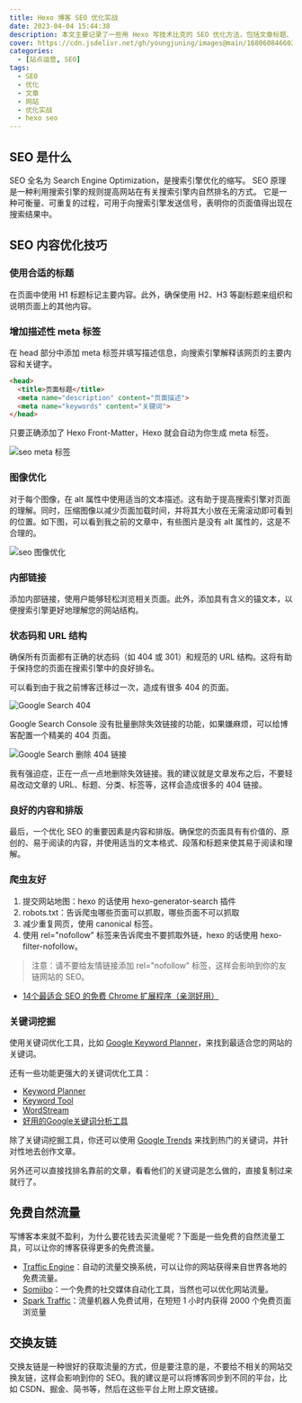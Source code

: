 ```yaml
---
title: Hexo 博客 SEO 优化实战
date: 2023-04-04 15:44:38
description: 本文主要记录了一些用 Hexo 写技术比克的 SEO 优化方法，包括文章标题、文章内容、文章标签、文章分类等。
cover: https://cdn.jsdelivr.net/gh/youngjuning/images@main/1680608466033.png
categories:
  - [站点运营, SEO]
tags:
  - SEO
  - 优化
  - 文章
  - 网站
  - 优化实战
  - hexo seo
---
```


<ins class="adsbygoogle" style="display:block; text-align:center;"  data-ad-layout="in-article" data-ad-format="fluid" data-ad-client="ca-pub-7962287588031867" data-ad-slot="2542544532"></ins><script> (adsbygoogle = window.adsbygoogle || []).push({});</script>

## SEO 是什么

SEO 全名为 Search Engine Optimization，是搜索引擎优化的缩写。 SEO 原理是一种利用搜索引擎的规则提高网站在有关搜索引擎内自然排名的方式。 它是一种可衡量、可重复的过程，可用于向搜索引擎发送信号，表明你的页面值得出现在搜索结果中。

## SEO 内容优化技巧

### 使用合适的标题

在页面中使用 H1 标题标记主要内容。此外，确保使用 H2、H3 等副标题来组织和说明页面上的其他内容。

### 增加描述性 meta 标签

在 head 部分中添加 meta 标签并填写描述信息，向搜索引擎解释该网页的主要内容和关键字。

```html
<head>
  <title>页面标题</title>
  <meta name="description" content="页面描述">
  <meta name="keywords" content="关键词">
</head>
```

只要正确添加了 Hexo Front-Matter，Hexo 就会自动为你生成 meta 标签。

![seo meta 标签](https://cdn.jsdelivr.net/gh/youngjuning/images@main/1680594944707.png)

### 图像优化

对于每个图像，在 alt 属性中使用适当的文本描述。这有助于提高搜索引擎对页面的理解。同时，压缩图像以减少页面加载时间，并将其大小放在无需滚动即可看到的位置。如下图，可以看到我之前的文章中，有些图片是没有 alt 属性的，这是不合理的。

![seo 图像优化](https://cdn.jsdelivr.net/gh/youngjuning/images@main/1680594655436.png)

### 内部链接

添加内部链接，使用户能够轻松浏览相关页面。此外，添加具有含义的锚文本，以便搜索引擎更好地理解您的网站结构。

### 状态码和 URL 结构

确保所有页面都有正确的状态码（如 404 或 301）和规范的 URL 结构。这将有助于保持您的页面在搜索引擎中的良好排名。

可以看到由于我之前博客迁移过一次，造成有很多 404 的页面。

![Google Search 404](https://cdn.jsdelivr.net/gh/youngjuning/images@main/1680596391394.png)

Google Search Console 没有批量删除失效链接的功能，如果嫌麻烦，可以给博客配置一个精美的 404 页面。

![Google Search 删除 404 链接](https://cdn.jsdelivr.net/gh/youngjuning/images@main/1680596445237.png)

我有强迫症，正在一点一点地删除失效链接。我的建议就是文章发布之后，不要轻易改动文章的 URL、标题、分类、标签等，这样会造成很多的 404 链接。

### 良好的内容和排版

最后，一个优化 SEO 的重要因素是内容和排版。确保您的页面具有有价值的、原创的、易于阅读的内容，并使用适当的文本格式、段落和标题来使其易于阅读和理解。

### 爬虫友好

1. 提交网站地图：hexo 的话使用 hexo-generator-search 插件
2. robots.txt：告诉爬虫哪些页面可以抓取，哪些页面不可以抓取
3. 减少重复网页，使用 canonical 标签。
4. 使用 rel="nofollow" 标签来告诉爬虫不要抓取外链，hexo 的话使用 hexo-filter-nofollow。

> 注意：请不要给友情链接添加 rel="nofollow" 标签，这样会影响到你的友链网站的 SEO。

- [14个最适合 SEO 的免费 Chrome 扩展程序（亲测好用）](https://ahrefs.com/blog/zh/seo-chrome-extensions/)

### 关键词挖掘

使用关键词优化工具，比如 [Google Keyword Planner](https://ads.google.com/home/tools/keyword-planner/)，来找到最适合您的网站的关键词。

还有一些功能更强大的关键词优化工具：

- [Keyword Planner](https://keywordplanner.net/)
- [Keyword Tool](https://keywordtool.io/)
- [WordStream](https://www.wordstream.com/keywords)
- [好用的Google关键词分析工具](https://www.cifnews.com/article/126696)

除了关键词挖掘工具，你还可以使用 [Google Trends](https://trends.google.com/trends/?geo=US) 来找到热门的关键词，并针对性地去创作文章。

另外还可以直接找排名靠前的文章，看看他们的关键词是怎么做的，直接复制过来就行了。

## 免费自然流量

写博客本来就不盈利，为什么要花钱去买流量呢？下面是一些免费的自然流量工具，可以让你的博客获得更多的免费流量。

- [Traffic Engine](https://www.traffic-engine.com/)：自动的流量交换系统，可以让你的网站获得来自世界各地的免费流量。
- [Somiibo](https://somiibo.com/)：一个免费的社交媒体自动化工具，当然也可以优化网站流量。
- [Spark Traffic](https://www.sparktraffic.com/)：流量机器人免费试用，在短短 1 小时内获得 2000 个免费页面浏览量

## 交换友链

交换友链是一种很好的获取流量的方式，但是要注意的是，不要给不相关的网站交换友链，这样会影响到你的 SEO。我的建议是可以将博客同步到不同的平台，比如 CSDN、掘金、简书等，然后在这些平台上附上原文链接。
